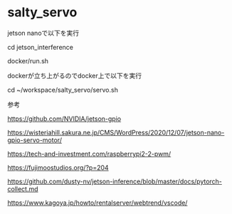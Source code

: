 # salty_servo

jetson nanoで以下を実行

cd jetson_interference

docker/run.sh

dockerが立ち上がるのでdocker上で以下を実行

cd ~/workspace/salty_servo/servo.sh

参考

https://github.com/NVIDIA/jetson-gpio

https://wisteriahill.sakura.ne.jp/CMS/WordPress/2020/12/07/jetson-nano-gpio-servo-motor/

https://tech-and-investment.com/raspberrypi2-2-pwm/

https://fujimoostudios.org/?p=204

https://github.com/dusty-nv/jetson-inference/blob/master/docs/pytorch-collect.md

https://www.kagoya.jp/howto/rentalserver/webtrend/vscode/
